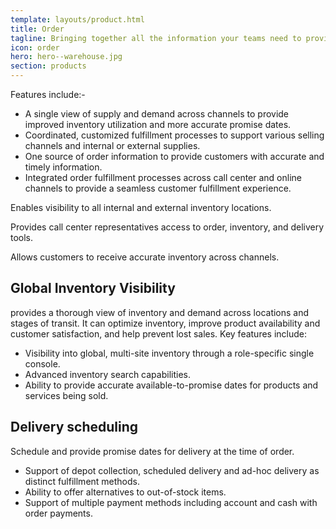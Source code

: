 ```yaml
---
template: layouts/product.html
title: Order
tagline: Bringing together all the information your teams need to provide the best customer service experience with increased sales volumes
icon: order
hero: hero--warehouse.jpg
section: products
---
```


Features include:-

- A single view of supply and demand across channels to provide improved inventory utilization and more accurate promise dates.
- Coordinated, customized fulfillment processes to support various selling channels and internal or external supplies.
- One source of order information to provide customers with accurate and timely information.
- Integrated order fulfillment processes across call center and online channels to provide a seamless customer fulfillment experience.

Enables visibility to all internal and external inventory locations.

Provides call center representatives access to order, inventory, and delivery tools.

Allows customers to receive accurate inventory across channels.

## Global Inventory Visibility

provides a thorough view of inventory and demand across locations and stages of transit. It can optimize inventory, improve product availability and customer satisfaction, and help prevent lost sales. Key features include:

- Visibility into global, multi-site inventory through a role-specific single console.
- Advanced inventory search capabilities.
- Ability to provide accurate available-to-promise dates for products and services being sold.

## Delivery scheduling

Schedule and provide promise dates for delivery at the time of order. 

- Support of depot collection, scheduled delivery and ad-hoc delivery as distinct fulfillment methods.
- Ability to offer alternatives to out-of-stock items.
- Support of multiple payment methods including account and cash with order payments.


